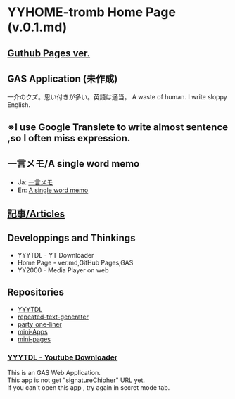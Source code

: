 # YYHOME-tromb Home Page (v.0.1.md)  

## [Guthub Pages ver.](https://yyhome-tromb.github.io/)
## GAS Application (未作成)
  
一介のクズ。思い付きが多い。英語は適当。 A waste of human. I write sloppy English.  
## ※I use Google Translete to write almost sentence ,so I often miss expression.  
  
## 一言メモ/A single word memo  
- Ja: [一言メモ](https://github.com/yyhome-tromb/yyhome-tromb.github.io/blob/main/a_single_word_ja.md)  
- En: [A single word memo](https://github.com/yyhome-tromb/yyhome-tromb.github.io/blob/main/a_single_word_en.md)  
  
## [記事/Articles](https://github.com/yyhome-tromb/yyhome-tromb.github.io/tree/main/articles)
  
## Developpings and Thinkings  
- YYYTDL - YT Downloader  
- Home Page - ver.md,GitHub Pages,GAS  
- YY2000 - Media Player on web  

  
## Repositories
- [YYYTDL](https://github.com/yyhome-tromb/YYYTDL)
- [repeated-text-generater](https://github.com/yyhome-tromb/repeated-text-generater)
- [party_one-liner](https://github.com/yyhome-tromb/party_one-liner)
- [mini-Apps](https://github.com/yyhome-tromb/mini-Apps)
- [mini-pages](https://github.com/yyhome-tromb/mini-pages)
  
### [YYYTDL - Youtube Downloader](https://script.google.com/macros/s/AKfycbzmBmBuIIqtqzKDj9XtkFD_K8fhEq4pXvhIw_E3V1JeQHP8ttEjBScownmCpfWbU4lf/exec)  
This is an GAS Web Application.  
This app is not get "signatureChipher" URL yet.  
If you can't open this app , try again in secret mode tab.
